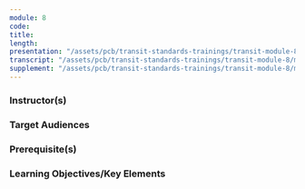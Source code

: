 ```yaml
---
module: 8
code: 
title: 
length: 
presentation: "/assets/pcb/transit-standards-trainings/transit-module-8/mt8ppt.pdf"
transcript: "/assets/pcb/transit-standards-trainings/transit-module-8/mt8trans.pdf"
supplement: "/assets/pcb/transit-standards-trainings/transit-module-8/mt8sup.pdf"
---
```



### Instructor(s)


### Target Audiences


### Prerequisite(s)


### Learning Objectives/Key Elements
